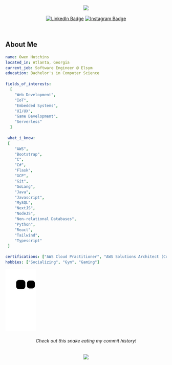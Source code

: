 <div align="center">
  <img  src="https://capsule-render.vercel.app/api?type=waving&color=timeGradient&animation=fadeIn&height=250&section=header&text=Hello,%20world!"/>
 </div>

<p align="center">
  <a href="https://www.linkedin.com/in/owenhutchins/"><img src="https://img.shields.io/badge/LinkedIn-blue?style=for-the-badge&logo=linkedin&logoColor=white" alt="LinkedIn Badge"></a>
  <a href="https://www.instagram.com/ohutchyhutch/"><img src="https://img.shields.io/badge/Instagram-ff69b4?style=for-the-badge&logo=instagram&logoColor=white" alt="Instagram Badge"></a>
</p>
<p align="center">
  <img src="https://komarev.com/ghpvc/?username=ohutchyhutch&style=flat-square&color=blue" alt=""/>
 </p>

<h2>About Me</h2>
  
```yaml
name: Owen Hutchins
located_in: Atlanta, Georgia
current_job: Software Engineer @ Elsym
education: Bachelor's in Computer Science

fields_of_interests:
  [
    "Web Development",
    "IoT",
    "Embedded Systems",
    "UI/UX",
    "Game Development",
    "Serverless"
  ]
  
 what_i_know:
 [
    "AWS",
    "Bootstrap",
    "C",
    "C#",
    "Flask",
    "GCP",
    "Git",
    "GoLang",
    "Java",
    "Javascript",
    "MySQL",
    "NextJS",
    "NodeJS",
    "Non-relational Databases",
    "Python",
    "React",
    "Tailwind",
    "Typescript"
 ]
  
certifications: ["AWS Cloud Practitioner", "AWS Solutions Architect (Coming Soon)"]
hobbies: ["Socializing", "Gym", "Gaming"]
```

![Snake animation](https://github.com/ohutchyhutch/ohutchyhutch/blob/output/github-contribution-grid-snake.svg)

<h6 align="center">Check out this snake eating my commit history!<h6>
  

<div align="center">
  <img align="center" src="https://capsule-render.vercel.app/api?type=waving&color=timeGradient&animation=fadeIn&height=100&section=footer"  />
</div>
